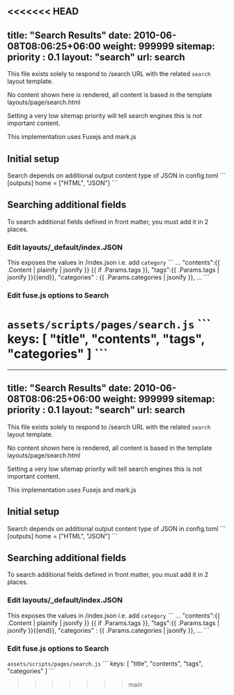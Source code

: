 <<<<<<< HEAD
---
title: "Search Results"
date: 2010-06-08T08:06:25+06:00
weight: 999999
sitemap:
  priority : 0.1
layout: "search"
url: search
---


This file exists solely to respond to /search URL with the related `search` layout template.

No content shown here is rendered, all content is based in the template layouts/page/search.html

Setting a very low sitemap priority will tell search engines this is not important content.

This implementation uses Fusejs and mark.js


## Initial setup

Search  depends on additional output content type of JSON in config.toml
\```
[outputs]
  home = ["HTML", "JSON"]
\```

## Searching additional fields

To search additional fields defined in front matter, you must add it in 2 places.

### Edit layouts/_default/index.JSON
This exposes the values in /index.json
i.e. add `category`
\```
...
  "contents":{{ .Content | plainify | jsonify }}
  {{ if .Params.tags }},
  "tags":{{ .Params.tags | jsonify }}{{end}},
  "categories" : {{ .Params.categories | jsonify }},
...
\```

### Edit fuse.js options to Search
`assets/scripts/pages/search.js`
\```
keys: [
  "title",
  "contents",
  "tags",
  "categories"
]
\```
=======
---
title: "Search Results"
date: 2010-06-08T08:06:25+06:00
weight: 999999
sitemap:
  priority : 0.1
layout: "search"
url: search
---


This file exists solely to respond to /search URL with the related `search` layout template.

No content shown here is rendered, all content is based in the template layouts/page/search.html

Setting a very low sitemap priority will tell search engines this is not important content.

This implementation uses Fusejs and mark.js


## Initial setup

Search  depends on additional output content type of JSON in config.toml
\```
[outputs]
  home = ["HTML", "JSON"]
\```

## Searching additional fields

To search additional fields defined in front matter, you must add it in 2 places.

### Edit layouts/_default/index.JSON
This exposes the values in /index.json
i.e. add `category`
\```
...
  "contents":{{ .Content | plainify | jsonify }}
  {{ if .Params.tags }},
  "tags":{{ .Params.tags | jsonify }}{{end}},
  "categories" : {{ .Params.categories | jsonify }},
...
\```

### Edit fuse.js options to Search
`assets/scripts/pages/search.js`
\```
keys: [
  "title",
  "contents",
  "tags",
  "categories"
]
\```
>>>>>>> main
